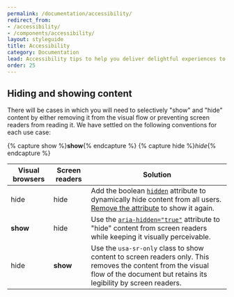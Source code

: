 ```yaml
---
permalink: /documentation/accessibility/
redirect_from:
- /accessibility/
- /components/accessibility/
layout: styleguide
title: Accessibility
category: Documentation
lead: Accessibility tips to help you deliver delightful experiences to all users.
order: 25
---
```


## Hiding and showing content

There will be cases in which you will need to selectively "show" and "hide"
content by either removing it from the visual flow or preventing screen
readers from reading it. We have settled on the following conventions for each
use case:

{% capture show %}**show**{% endcapture %}
{% capture hide %}_hide_{% endcapture %}

<div class="site-table-wrapper margin-top-4">
  <table class="usa-table--borderless site-table-responsive">
    <thead>
      <tr>
        <th scope="col" class="text-no-wrap">Visual browsers</th>
        <th scope="col" class="text-no-wrap">Screen readers</th>
        <th scope="col" class="text-no-wrap">Solution</th>
      </tr>
    </thead>
    <tr>
      <td scope="row" data-title="Visual browsers">
        <span>
          hide
        </span>
      </td>
      <td data-title="Screen readers">
        <span>
          hide
        </span>
      </td>
      <td data-title="Solution">
        <span>
          Add the boolean <a href="https://developer.mozilla.org/en-US/docs/Web/HTML/Global_attributes/hidden"><code>hidden</code></a> attribute to dynamically hide content from all users. <a href="https://developer.mozilla.org/en-US/docs/Web/API/Element/removeAttribute">Remove the attribute</a> to show it again.
        </span>
      </td>
    </tr>
    <tr>
      <td scope="row" data-title="Visual browsers">
        <span>
          <strong>show</strong>
        </span>
      </td>
      <td data-title="Screen readers">
        <span>
          hide
        </span>
      </td>
      <td data-title="Solution">
        <span>
          Use the <a href="https://developer.mozilla.org/en-US/docs/Web/HTML/Global_attributes/hidden"><code>aria-hidden="true"</code></a> attribute to "hide" content from screen readers while keeping it visually perceivable.
        </span>
      </td>
    </tr>
    <tr>
      <td scope="row" data-title="Visual browsers">
        <span>
          hide
        </span>
      </td>
      <td data-title="Screen readers">
        <span>
          <strong>show</strong>
        </span>
      </td>
      <td data-title="Solution">
        <span>
          Use the <code>usa-sr-only</code> class to show content to screen readers only. This removes the content from the visual flow of the document but retains its legibility by screen readers.
        </span>
      </td>
    </tr>
  </table>
</div>
